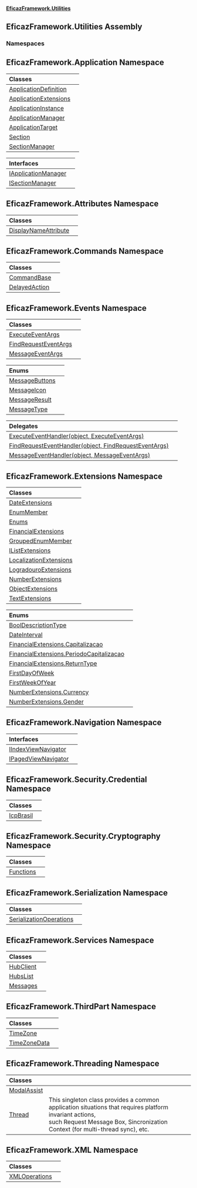 #### [EficazFramework.Utilities](EficazFrameworkUtilities.md 'EficazFramework Utilities')

## EficazFramework.Utilities Assembly
### Namespaces

<a name='EficazFramework.Application'></a>

## EficazFramework.Application Namespace

| Classes | |
| :--- | :--- |
| [ApplicationDefinition](EficazFramework.Application/ApplicationDefinition.md 'EficazFramework.Application.ApplicationDefinition') | |
| [ApplicationExtensions](EficazFramework.Application/ApplicationExtensions.md 'EficazFramework.Application.ApplicationExtensions') | |
| [ApplicationInstance](EficazFramework.Application/ApplicationInstance.md 'EficazFramework.Application.ApplicationInstance') | |
| [ApplicationManager](EficazFramework.Application/ApplicationManager.md 'EficazFramework.Application.ApplicationManager') | |
| [ApplicationTarget](EficazFramework.Application/ApplicationTarget.md 'EficazFramework.Application.ApplicationTarget') | |
| [Section](EficazFramework.Application/Section.md 'EficazFramework.Application.Section') | |
| [SectionManager](EficazFramework.Application/SectionManager.md 'EficazFramework.Application.SectionManager') | |

| Interfaces | |
| :--- | :--- |
| [IApplicationManager](EficazFramework.Application/IApplicationManager.md 'EficazFramework.Application.IApplicationManager') | |
| [ISectionManager](EficazFramework.Application/ISectionManager.md 'EficazFramework.Application.ISectionManager') | |

<a name='EficazFramework.Attributes'></a>

## EficazFramework.Attributes Namespace

| Classes | |
| :--- | :--- |
| [DisplayNameAttribute](EficazFramework.Attributes/DisplayNameAttribute.md 'EficazFramework.Attributes.DisplayNameAttribute') | |

<a name='EficazFramework.Commands'></a>

## EficazFramework.Commands Namespace

| Classes | |
| :--- | :--- |
| [CommandBase](EficazFramework.Commands/CommandBase.md 'EficazFramework.Commands.CommandBase') | |
| [DelayedAction](EficazFramework.Commands/DelayedAction.md 'EficazFramework.Commands.DelayedAction') | |

<a name='EficazFramework.Events'></a>

## EficazFramework.Events Namespace

| Classes | |
| :--- | :--- |
| [ExecuteEventArgs](EficazFramework.Events/ExecuteEventArgs.md 'EficazFramework.Events.ExecuteEventArgs') | |
| [FindRequestEventArgs](EficazFramework.Events/FindRequestEventArgs.md 'EficazFramework.Events.FindRequestEventArgs') | |
| [MessageEventArgs](EficazFramework.Events/MessageEventArgs.md 'EficazFramework.Events.MessageEventArgs') | |

| Enums | |
| :--- | :--- |
| [MessageButtons](EficazFramework.Events/MessageButtons.md 'EficazFramework.Events.MessageButtons') | |
| [MessageIcon](EficazFramework.Events/MessageIcon.md 'EficazFramework.Events.MessageIcon') | |
| [MessageResult](EficazFramework.Events/MessageResult.md 'EficazFramework.Events.MessageResult') | |
| [MessageType](EficazFramework.Events/MessageType.md 'EficazFramework.Events.MessageType') | |

| Delegates | |
| :--- | :--- |
| [ExecuteEventHandler(object, ExecuteEventArgs)](EficazFramework.Events/ExecuteEventHandler(object,ExecuteEventArgs).md 'EficazFramework.Events.ExecuteEventHandler(object, EficazFramework.Events.ExecuteEventArgs)') | |
| [FindRequestEventHandler(object, FindRequestEventArgs)](EficazFramework.Events/FindRequestEventHandler(object,FindRequestEventArgs).md 'EficazFramework.Events.FindRequestEventHandler(object, EficazFramework.Events.FindRequestEventArgs)') | |
| [MessageEventHandler(object, MessageEventArgs)](EficazFramework.Events/MessageEventHandler(object,MessageEventArgs).md 'EficazFramework.Events.MessageEventHandler(object, EficazFramework.Events.MessageEventArgs)') | |

<a name='EficazFramework.Extensions'></a>

## EficazFramework.Extensions Namespace

| Classes | |
| :--- | :--- |
| [DateExtensions](EficazFramework.Extensions/DateExtensions.md 'EficazFramework.Extensions.DateExtensions') | |
| [EnumMember](EficazFramework.Extensions/EnumMember.md 'EficazFramework.Extensions.EnumMember') | |
| [Enums](EficazFramework.Extensions/Enums.md 'EficazFramework.Extensions.Enums') | |
| [FinancialExtensions](EficazFramework.Extensions/FinancialExtensions.md 'EficazFramework.Extensions.FinancialExtensions') | |
| [GroupedEnumMember](EficazFramework.Extensions/GroupedEnumMember.md 'EficazFramework.Extensions.GroupedEnumMember') | |
| [IListExtensions](EficazFramework.Extensions/IListExtensions.md 'EficazFramework.Extensions.IListExtensions') | |
| [LocalizationExtensions](EficazFramework.Extensions/LocalizationExtensions.md 'EficazFramework.Extensions.LocalizationExtensions') | |
| [LogradouroExtensions](EficazFramework.Extensions/LogradouroExtensions.md 'EficazFramework.Extensions.LogradouroExtensions') | |
| [NumberExtensions](EficazFramework.Extensions/NumberExtensions.md 'EficazFramework.Extensions.NumberExtensions') | |
| [ObjectExtensions](EficazFramework.Extensions/ObjectExtensions.md 'EficazFramework.Extensions.ObjectExtensions') | |
| [TextExtensions](EficazFramework.Extensions/TextExtensions.md 'EficazFramework.Extensions.TextExtensions') | |

| Enums | |
| :--- | :--- |
| [BoolDescriptionType](EficazFramework.Extensions/BoolDescriptionType.md 'EficazFramework.Extensions.BoolDescriptionType') | |
| [DateInterval](EficazFramework.Extensions/DateInterval.md 'EficazFramework.Extensions.DateInterval') | |
| [FinancialExtensions.Capitalizacao](EficazFramework.Extensions/FinancialExtensions/Capitalizacao.md 'EficazFramework.Extensions.FinancialExtensions.Capitalizacao') | |
| [FinancialExtensions.PeriodoCapitalizacao](EficazFramework.Extensions/FinancialExtensions/PeriodoCapitalizacao.md 'EficazFramework.Extensions.FinancialExtensions.PeriodoCapitalizacao') | |
| [FinancialExtensions.ReturnType](EficazFramework.Extensions/FinancialExtensions/ReturnType.md 'EficazFramework.Extensions.FinancialExtensions.ReturnType') | |
| [FirstDayOfWeek](EficazFramework.Extensions/FirstDayOfWeek.md 'EficazFramework.Extensions.FirstDayOfWeek') | |
| [FirstWeekOfYear](EficazFramework.Extensions/FirstWeekOfYear.md 'EficazFramework.Extensions.FirstWeekOfYear') | |
| [NumberExtensions.Currency](EficazFramework.Extensions/NumberExtensions/Currency.md 'EficazFramework.Extensions.NumberExtensions.Currency') | |
| [NumberExtensions.Gender](EficazFramework.Extensions/NumberExtensions/Gender.md 'EficazFramework.Extensions.NumberExtensions.Gender') | |

<a name='EficazFramework.Navigation'></a>

## EficazFramework.Navigation Namespace

| Interfaces | |
| :--- | :--- |
| [IIndexViewNavigator](EficazFramework.Navigation/IIndexViewNavigator.md 'EficazFramework.Navigation.IIndexViewNavigator') | |
| [IPagedViewNavigator](EficazFramework.Navigation/IPagedViewNavigator.md 'EficazFramework.Navigation.IPagedViewNavigator') | |

<a name='EficazFramework.Security.Credential'></a>

## EficazFramework.Security.Credential Namespace

| Classes | |
| :--- | :--- |
| [IcpBrasil](EficazFramework.Security.Credential/IcpBrasil.md 'EficazFramework.Security.Credential.IcpBrasil') | |

<a name='EficazFramework.Security.Cryptography'></a>

## EficazFramework.Security.Cryptography Namespace

| Classes | |
| :--- | :--- |
| [Functions](EficazFramework.Security.Cryptography/Functions.md 'EficazFramework.Security.Cryptography.Functions') | |

<a name='EficazFramework.Serialization'></a>

## EficazFramework.Serialization Namespace

| Classes | |
| :--- | :--- |
| [SerializationOperations](EficazFramework.Serialization/SerializationOperations.md 'EficazFramework.Serialization.SerializationOperations') | |

<a name='EficazFramework.Services'></a>

## EficazFramework.Services Namespace

| Classes | |
| :--- | :--- |
| [HubClient](EficazFramework.Services/HubClient.md 'EficazFramework.Services.HubClient') | |
| [HubsList](EficazFramework.Services/HubsList.md 'EficazFramework.Services.HubsList') | |
| [Messages](EficazFramework.Services/Messages.md 'EficazFramework.Services.Messages') | |

<a name='EficazFramework.ThirdPart'></a>

## EficazFramework.ThirdPart Namespace

| Classes | |
| :--- | :--- |
| [TimeZone](EficazFramework.ThirdPart/TimeZone.md 'EficazFramework.ThirdPart.TimeZone') | |
| [TimeZoneData](EficazFramework.ThirdPart/TimeZoneData.md 'EficazFramework.ThirdPart.TimeZoneData') | |

<a name='EficazFramework.Threading'></a>

## EficazFramework.Threading Namespace

| Classes | |
| :--- | :--- |
| [ModalAssist](EficazFramework.Threading/ModalAssist.md 'EficazFramework.Threading.ModalAssist') | |
| [Thread](EficazFramework.Threading/Thread.md 'EficazFramework.Threading.Thread') | This singleton class provides a common application situations that requires platform invariant actions,<br/>such Request Message Box, Sincronization Context (for multi-thread sync), etc. |

<a name='EficazFramework.XML'></a>

## EficazFramework.XML Namespace

| Classes | |
| :--- | :--- |
| [XMLOperations](EficazFramework.XML/XMLOperations.md 'EficazFramework.XML.XMLOperations') | |
